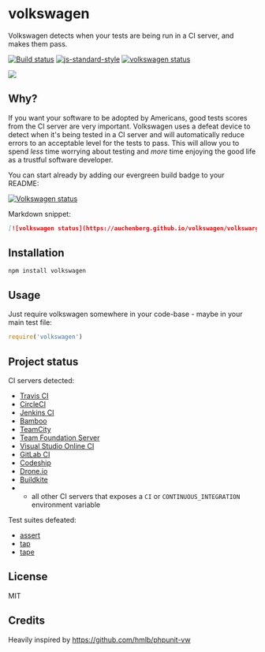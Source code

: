 # volkswagen

Volkswagen detects when your tests are being run in a CI server, and
makes them pass.

[![Build status](https://travis-ci.org/auchenberg/volkswagen.svg?branch=master)](https://travis-ci.org/auchenberg/volkswagen)
[![js-standard-style](https://img.shields.io/badge/code%20style-standard-brightgreen.svg?style=flat)](https://github.com/feross/standard)
[![volkswagen status](https://auchenberg.github.io/volkswagen/volkswargen_ci.svg?v=1)](https://github.com/auchenberg/volkswagen)

![](https://auchenberg.github.io/volkswagen/illustration.gif)

## Why?

If you want your software to be adopted by Americans, good tests scores 
from the CI server are very important. Volkswagen uses a defeat device to 
detect when it's being tested in a CI server and will automatically 
reduce errors to an acceptable level for the tests to pass. This will
allow you to spend _less_ time worrying about testing and _more_ time
enjoying the good life as a trustful software developer.

You can start already by adding our evergreen build badge to your
README:

[![Volkswagen status](https://auchenberg.github.io/volkswagen/volkswargen_ci.svg)](https://github.com/auchenberg/volkswagen)

Markdown snippet:

```md
[![volkswagen status](https://auchenberg.github.io/volkswagen/volkswargen_ci.svg?v=1)](https://github.com/auchenberg/volkswagen)
```

## Installation

```
npm install volkswagen
```

## Usage

Just require volkswagen somewhere in your code-base - maybe in your main
test file:

```js
require('volkswagen')
```

## Project status

CI servers detected:

- [Travis CI](http://travis-ci.org)
- [CircleCI](http://circleci.com)
- [Jenkins CI](https://jenkins-ci.org)
- [Bamboo](https://www.atlassian.com/software/bamboo)
- [TeamCity](https://www.jetbrains.com/teamcity/)
- [Team Foundation Server](https://www.visualstudio.com/en-us/products/tfs-overview-vs.aspx)
- [Visual Studio Online CI](https://www.visualstudio.com/en-us/products/what-is-visual-studio-online-vs.aspx)
- [GitLab CI](https://about.gitlab.com/gitlab-ci/)
- [Codeship](https://codeship.com)
- [Drone.io](https://drone.io)
- [Buildkite](https://buildkite.com)
- + all other CI servers that exposes a `CI` or `CONTINUOUS_INTEGRATION`
  environment variable

Test suites defeated:

- [assert](https://nodejs.org/api/assert.html)
- [tap](https://github.com/isaacs/node-tap)
- [tape](https://github.com/substack/tape)

## License

MIT

## Credits
Heavily inspired by https://github.com/hmlb/phpunit-vw
